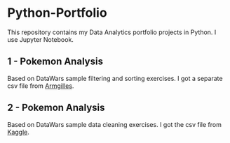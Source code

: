 # Python-Portfolio
This repository contains my Data Analytics portfolio projects in Python. I use Jupyter Notebook.


## 1 - Pokemon Analysis
Based on DataWars sample filtering and sorting exercises. I got a separate csv file from [Armgilles](https://gist.github.com/armgilles/194bcff35001e7eb53a2a8b441e8b2c6). 


## 2 - Pokemon Analysis
Based on DataWars sample data cleaning exercises. I got the csv file from [Kaggle](https://www.kaggle.com/datasets/lava18/google-play-store-apps/). 
